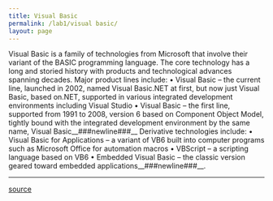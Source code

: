 ```yaml
---
title: Visual Basic
permalink: /lab1/visual basic/
layout: page
---
```


Visual Basic is a family of technologies from Microsoft that involve their variant of the BASIC programming language. The core technology has a long and storied history with products and technological advances spanning decades. Major product lines include: • Visual Basic – the current line, launched in 2002, named Visual Basic.NET at first, but now just Visual Basic, based on.NET, supported in various integrated development environments including Visual Studio • Visual Basic – the first line, supported from 1991 to 2008, version 6 based on Component Object Model, tightly bound with the integrated development environment by the same name, Visual Basic__###newline###__ Derivative technologies include: • Visual Basic for Applications – a variant of VB6 built into computer programs such as Microsoft Office for automation macros • VBScript – a scripting language based on VB6 • Embedded Visual Basic – the classic version geared toward embedded applications__###newline###__.

---

 [source](https://en.wikipedia.org/wiki/Visual_Basic)